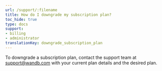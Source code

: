 ```yaml
---
url: /support/:filename
title: How do I downgrade my subscription plan?
toc_hide: true
type: docs
support:
- billing
- administrator
translationKey: downgrade_subscription_plan
---
```

To downgrade a subscription plan, contact the support team at support@wandb.com with your current plan details and the desired plan. 